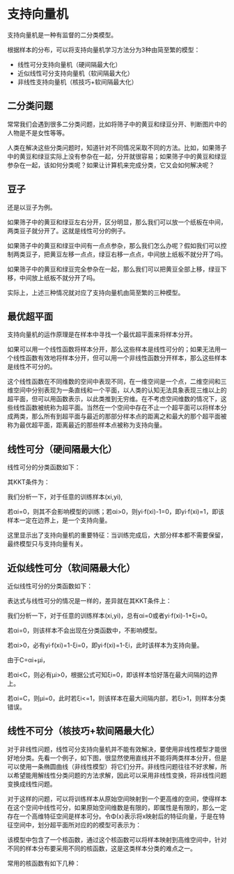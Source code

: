 # 支持向量机

支持向量机是一种有监督的二分类模型。

根据样本的分布，可以将支持向量机学习方法分为3种由简至繁的模型：

- 线性可分支持向量机（硬间隔最大化）
- 近似线性可分支持向量机（软间隔最大化）
- 非线性支持向量机（核技巧+软间隔最大化）

## 二分类问题

常常我们会遇到很多二分类问题，比如将筛子中的黄豆和绿豆分开、判断图片中的人物是不是女性等等。

人类在解决这些分类问题时，知道针对不同情况采取不同的方法。比如，如果筛子中的黄豆和绿豆实际上没有参杂在一起，分开就很容易；如果筛子中的黄豆和绿豆参杂在一起，该如何分类呢？如果让计算机来完成分类，它又会如何解决呢？

## 豆子

还是以豆子为例。

如果筛子中的黄豆和绿豆左右分开，区分明显，那么我们可以放一个纸板在中间，两类豆子就分开了。这就是线性可分的例子。

如果筛子中的黄豆和绿豆中间有一点点参杂，那么我们怎么办呢？假如我们可以控制两类豆子，把黄豆左移一点点，绿豆右移一点点，中间放上纸板不就分开了吗。

如果筛子中的黄豆和绿豆完全参杂在一起，那么我们可以把黄豆全部上移，绿豆下移，中间放上纸板不就分开了吗。

实际上，上述三种情况就对应了支持向量机由简至繁的三种模型。

## 最优超平面

支持向量机的运作原理是在样本中寻找一个最优超平面来将样本分开。

如果可以用一个线性函数将样本分开，那么这些样本是线性可分的；如果无法用一个线性函数有效地将样本分开，但可以用一个非线性函数分开样本，那么这些样本是线性不可分的。

这个线性函数在不同维数的空间中表现不同，在一维空间是一个点，二维空间和三维空间中分别表现为一条直线和一个平面，以人类的认知无法具象表现三维以上的超平面，但可以用函数表示，以此类推到无穷维。在不考虑空间维数的情况下，这些线性函数被统称为超平面。当然在一个空间中存在不止一个超平面可以将样本分成两类，那么所有到超平面与最近的那部分样本点的距离之和最大的那个超平面被称为最优超平面，距离最近的那些样本点被称为支持向量。

## 线性可分（硬间隔最大化）

线性可分的分类函数如下：



其KKT条件为：



我们分析一下，对于任意的训练样本(xi,yi),

若αi=0，则其不会影响模型的训练；若αi>0，则yi·f(xi)-1=0，即yi·f(xi)=1，即该样本一定在边界上，是一个支持向量。

这里显示出了支持向量机的重要特征：当训练完成后，大部分样本都不需要保留，最终模型只与支持向量有关。

## 近似线性可分（软间隔最大化）

近似线性可分的分类函数如下：



表达式与线性可分的情况是一样的，差异就在其KKT条件上：



我们分析一下，对于任意的训练样本(xi,yi)，总有αi=0或者yi·f(xi)-1+ξi=0。

若αi=0，则该样本不会出现在分类函数中，不影响模型。

若αi>0，必有yi·f(xi)=1-ξi=0，即yi·f(xi)=1-ξi，此时该样本为支持向量。

由于C=αi+μi，

若αi<C，则必有μi>0，根据公式可知ξi=0，即该样本恰好落在最大间隔的边界上。

若αi=C，则μi=0，此时若ξi<=1，则该样本在最大间隔内部，若ξi>1，则样本分类错误。

## 线性不可分（核技巧+软间隔最大化）

对于非线性问题，线性可分支持向量机并不能有效解决，要使用非线性模型才能很好地分类。先看一个例子，如下图，很显然使用直线并不能将两类样本分开，但是可以使用一条椭圆曲线（非线性模型）将它们分开。非线性问题往往不好求解，所以希望能用解线性分类问题的方法求解，因此可以采用非线性变换，将非线性问题变换成线性问题。



对于这样的问题，可以将训练样本从原始空间映射到一个更高维的空间，使得样本在这个空间中线性可分，如果原始空间维数是有限的，即属性是有限的，那么一定存在一个高维特征空间是样本可分。令Φ(x)表示将x映射后的特征向量，于是在特征空间中，划分超平面所对应的的模型可表示为：



该模型中包含了一个核函数，通过这个核函数可以将样本映射到高维空间中，针对不同的样本分布要采用不同的核函数，这是这类样本分类的难点之一。

常用的核函数有如下几种：



